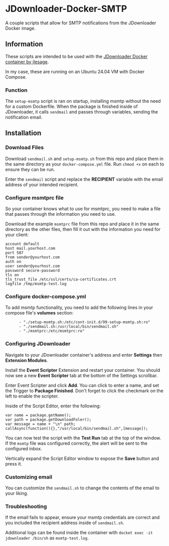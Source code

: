 # JDownloader-Docker-SMTP
A couple scripts that allow for SMTP notifications from the JDownloader Docker image.

## Information
These scripts are intended to be used with the <a href="https://github.com/jlesage/docker-jdownloader-2">JDownloader Docker container by jlesage</a>.

In my case, these are running on an Ubuntu 24.04 VM with Docker Compose.

### Function
The `setup-msmtp` script is ran on startup, installing msmtp without the need for a custom Dockerfile.
When the package is finished inside of JDownloader, it calls `sendmail` and passes through variables, sending the notification email.

## Installation

### Download Files
Download `sendmail.sh` and `setup-msmtp.sh` from this repo and place them in the same directory as your `docker-compose.yml` file. Run `chmod +x` on each to ensure they can be run.

Enter the `sendmail` script and replace the **RECIPIENT** variable with the email address of your intended recipient.

### Configure msmtprc file
So your container knows what to use for msmtprc, you need to make a file that passes through the information you need to use.

Download the example `msmtprc` file from this repo and place it in the same directory as the other files, then fill it out with the information you need for your client:

```
account default
host mail.yourhost.com
port 587
from sender@yourhost.com
auth on
user sender@yourhost.com
password secure-password
tls on
tls_trust_file /etc/ssl/certs/ca-certificates.crt
logfile /tmp/msmtp-test.log
```

### Configure docker-compose.yml
To add msmtp functionality, you need to add the following lines in your compose file's **volumes** section:

```
      - "./setup-msmtp.sh:/etc/cont-init.d/99-setup-msmtp.sh:ro"
      - "./sendmail.sh:/usr/local/bin/sendmail.sh"
      - "./msmtprc:/etc/msmtprc:ro"
```

### Configuring JDownloader
Navigate to your JDownloader container's address and enter **Settings** then **Extension Modules**.

Install the **Event Scripter** Extension and restart your container. You should now see a new **Event Scripter** tab at the bottom of the Settings scrollbar.

Enter Event Scripter and click **Add**. You can click to enter a name, and set the Trigger to **Package Finished**. Don't forget to click the checkmark on the left to enable the scripter.

Inside of the Script Editor, enter the following:

```
var name = package.getName();
var path = package.getDownloadFoler();
var message = name + "\n" path;
callAsync(function(){},"/usr/local/bin/sendmail.sh",[message]);
```

You can now test the script with the **Test Run** tab at the top of the window. If the `msmtp` file was configured correctly, the alert will be sent to the configured inbox.

Vertically expand the Script Editor window to expose the **Save** button and press it.

### Customizing email
You can customize the `sendmail.sh` to change the contents of the email to your liking.

### Troubleshooting
If the email fails to appear, ensure your msmtp credentials are correct and you included the recipient address inside of `sendmail.sh`.

Additional logs can be found inside the container with `docket exec -it jdownloader /bin/sh` as `msmtp-test.log`.
